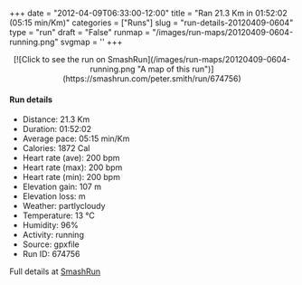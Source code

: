 +++
date = "2012-04-09T06:33:00-12:00"
title = "Ran 21.3 Km in 01:52:02 (05:15 min/Km)"
categories = ["Runs"]
slug = "run-details-20120409-0604"
type = "run"
draft = "False"
runmap = "/images/run-maps/20120409-0604-running.png"
svgmap = '<polyline points="100 46, 100 45, 99 45, 97 46, 96 47, 95 47, 92 49, 90 50, 88 52, 87 53, 83 53, 80 52, 76 52, 75 52, 69 53, 64 52, 59 54, 56 56, 51 56, 48 57, 48 57, 41 55, 28 56, 23 56, 21 55, 19 54, 11 50, 9 47, 7 45, 1 43, 0 43, 8 46, 10 48, 12 50, 18 54, 19 54, 21 55, 23 56, 28 56, 41 56, 46 56, 48 56, 48 57, 49 56, 50 56, 52 55, 53 56, 56 56, 57 55, 58 54, 62 53, 64 53, 70 53, 75 52, 84 53, 86 53, 88 52, 90 51, 95 47, 96 47, 98 45, 100 45">'
+++



<!--more-->

<center>
[![Click to see the run on SmashRun](/images/run-maps/20120409-0604-running.png "A map of this run")](https://smashrun.com/peter.smith/run/674756)
</center>

#### Run details

* Distance: 21.3 Km
* Duration: 01:52:02
* Average pace: 05:15 min/Km
* Calories: 1872 Cal
* Heart rate (ave): 200 bpm
* Heart rate (max): 200 bpm
* Heart rate (min): 200 bpm
* Elevation gain: 107 m
* Elevation loss:  m
* Weather: partlycloudy
* Temperature: 13 &deg;C
* Humidity: 96%
* Activity: running
* Source: gpxfile
* Run ID: 674756

Full details at [SmashRun](https://smashrun.com/peter.smith/run/674756)